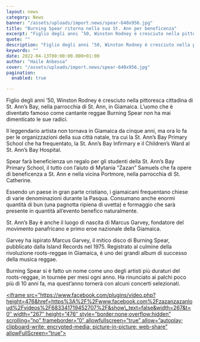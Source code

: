 ```yaml
---
layout: news
category: News
banner: "/assets/uploads/import.news/spear-640x956.jpg"
title: "Burning Spear ritorna nella sua St. Ann per beneficenza"
excerpt: "Figlio degli anni ’50, Winston Rodney è cresciuto nella pittoresca cittadina di St. Ann’s Bay, nella parrocchia di St. Ann, in Giamaica. L’uomo che è diventato famoso come cantante reggae Burning Spear non ha mai dimenticato le sue radici. Il leggendario artista non tornava in Giamaica da cinque anni, ma ora lo fa per le [&hellip"
quote: ""
description: "Figlio degli anni ’50, Winston Rodney è cresciuto nella pittoresca cittadina di St. Ann’s Bay, nella parrocchia di St. Ann, in Giamaica. L’uomo che è diventato famoso come cantante reggae Burning Spear non ha mai dimenticato le sue radici. Il leggendario artista non tornava in Giamaica da cinque anni, ma ora lo fa per le [&hellip"
keywords: ""
date: 2022-04-13T00:00:00.000+01:00
author: "Haile Anbessa"
cover: "/assets/uploads/import.news/spear-640x956.jpg"
pagination:
  enabled: true

---
```


Figlio degli anni ’50, Winston Rodney è cresciuto nella pittoresca cittadina di St. Ann’s Bay, nella parrocchia di St. Ann, in Giamaica. L’uomo che è diventato famoso come cantante reggae Burning Spear non ha mai dimenticato le sue radici.

Il leggendario artista non tornava in Giamaica da cinque anni, ma ora lo fa per le organizzazioni della sua città natale, tra cui la St. Ann’s Bay Primary School che ha frequentato, la St. Ann’s Bay Infirmary e il Children’s Ward al St. Ann’s Bay Hospital.

Spear farà beneficienza un regalo per gli studenti della St. Ann’s Bay Primary School, il tutto con l’aiuto di Mytania “Zazan” Samuels che fa opere di beneficenza a St. Ann e nella vicina Portmore, nella parrocchia di St. Catherine.

Essendo un paese in gran parte cristiano, i giamaicani frequentano chiese di varie denominazioni durante la Pasqua. Consumano anche enormi quantità di bun (una pagnotta ripiena di uvetta) e formaggio che sarà presente in quantità all’evento benefico naturalmente.

St. Ann’s Bay è anche il luogo di nascita di Marcus Garvey, fondatore del movimento panafricano e primo eroe nazionale della Giamaica.

Garvey ha ispirato Marcus Garvey, il mitico disco di Burning Spear, pubblicato dalla Island Records nel 1975\. Registrato al culmine della rivoluzione roots-reggae in Giamaica, è uno dei grandi album di successo della musica reggae.

Burning Spear si è fatto un nome come uno degli artisti più duraturi del roots-reggae, in tournée per mesi ogni anno. Ha rinunciato ai palchi poco più di 10 anni fa, ma quest’anno tornerà con alcuni concerti selezionati.

[<iframe src=”https://www.facebook.com/plugins/video.php?height=476&href=https%3A%2F%2Fwww.facebook.com%2Fzazanzazanloud%2Fvideos%2F683341719452707%2F&show\_text=false&width=267&t=0″ width=”267″ height=”476″ style=”border:none;overflow:hidden” scrolling=”no” frameborder=”0″ allowfullscreen=”true” allow=”autoplay; clipboard-write; encrypted-media; picture-in-picture; web-share” allowFullScreen=”true”></iframe>](https://www.facebook.com/watch/?v=683341719452707)